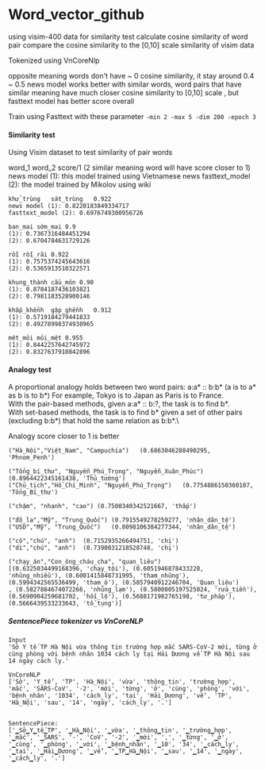 # Word_vector_github

using visim-400 data for similarity test
calculate cosine similarity of word pair
compare the cosine similarity to the [0,10] scale similarity of visim data

Tokenized using VnCoreNlp

opposite meaning words don't have ~ 0 cosine similarity, it stay around 0.4 ~ 0.5
news model works better with similar words, word pairs that have similar meaning have much closer cosine similarity to [0,10] scale , but fasttext model has better score overall 

Train using Fasttext with these parameter
```-min 2 -max 5 -dim 200 -epoch 3```  


#### Similarity test
Using Visim dataset to test similarity of pair words

word_1  word_2  score/1 (2 similar meaning word will have score closer to 1)
news model (1): this model trained using Vietnamese news
fasttext_model (2): the model trained by Mikolov using wiki
```
khử_trùng	sát_trùng	0.922  
news model (1): 0.8220183849334717  
fasttext_model (2): 0.6976749300956726  
  
ban_mai	sớm_mai	0.9  
(1): 0.7367316484451294  
(2): 0.6704784631729126  
  
rỗi	rỗi_rãi	0.922  
(1): 0.7575374245643616  
(2): 0.5365913510322571  
  
khung_thành	cầu_môn	0.90  
(1): 0.8784187436103821  
(2): 0.7981183528900146  
  
khấp_khểnh	gập_ghềnh	0.912  
(1): 0.5719184279441833  
(2): 0.49278998374938965  
  
mệt_mỏi	mỏi_mệt	0.955  
(1): 0.8442257642745972  
(2): 0.8327637910842896  
```

#### Analogy test

A proportional analogy holds between two word pairs: a:a* :: b:b* (a is to a* as b is to b*) For example, Tokyo is to Japan as Paris is to France.\
With the pair-based methods, given a:a* :: b:?, the task is to find b*.\
With set-based methods, the task is to find b* given a set of other pairs (excluding b:b*) that hold the same relation as b:b*.\

Analogy score closer to 1 is better

```
("Hà_Nội","Việt_Nam", "Campuchia")   (0.6863046288490295, 'Phnom_Penh')

("Tổng_bí_thư", "Nguyễn_Phú_Trọng", "Nguyễn_Xuân_Phúc")  (0.8964422345161438, 'Thủ_tướng')
("Chủ_tịch","Hồ_Chí_Minh", "Nguyễn_Phú_Trọng")   (0.7754886150360107, 'Tổng_Bí_thư')

("chậm", "nhanh", "cao") (0.7500340342521667, 'thấp')

("đô_la","Mỹ", "Trung_Quốc") (0.7915549278259277, 'nhân_dân_tệ')
("USD","Mỹ", "Trung_Quốc")   (0.8098106384277344, 'nhân_dân_tệ')

("cô","chú", "anh")  (0.7152935266494751, 'chị')
("dì","chú", "anh")  (0.7390031218528748, 'chị')

("chạy_án","Con_ông_cháu_cha", "quan_liêu")
[(0.6325034499168396, 'chạy_tội'), (0.6051946878433228, 'nhũng_nhiễu'), (0.6001415848731995, 'tham_nhũng'), (0.5994342565536499, 'tham_ô'), (0.5857940912246704, 'Quan_liêu')
, (0.5827884674072266, 'nhũng_lạm'), (0.5800005197525024, 'rửa_tiền'), (0.5690904259681702, 'hối_lộ'), (0.5688171982765198, 'tư_pháp'), (0.5666439533233643, 'tố_tụng')]
```


##### SentencePiece tokenizer vs VnCoreNLP

```
Input
'Sở Y tế TP Hà Nội vừa thông tin trường hợp mắc SARS-CoV-2 mới, từng ở cùng phòng với bệnh nhân 1034 cách ly tại Hải Dương về TP Hà Nội sau 14 ngày cách ly.'
```
```
VnCoreNLP
['Sở', 'Y_tế', 'TP', 'Hà_Nội', 'vừa', 'thông_tin', 'trường_hợp', 'mắc', 'SARS-CoV', '-2', 'mới', 'từng', 'ở', 'cùng', 'phòng', 'với', 'bệnh_nhân', '1034', 'cách_ly', 'tại', 'Hải_Dương', 'về', 'TP', 'Hà_Nội', 'sau', '14', 'ngày', 'cách_ly', '.']


SentencePiece:
['▁Sở▁Y▁tế▁TP', '▁Hà▁Nội', '▁vừa', '▁thông▁tin', '▁trường▁hợp', '▁mắc', '▁SARS', '-', 'CoV', '-2', '▁mới', ',', '▁từng', '▁ở', '▁cùng', '▁phòng', '▁với', '▁bệnh▁nhân', '▁10', '34', '▁cách▁ly', '▁tại', '▁Hải▁Dương', '▁về', '▁TP▁Hà▁Nội', '▁sau', '▁14', '▁ngày', '▁cách▁ly', '.']  
```

